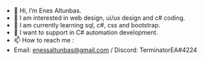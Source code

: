 - 👋 Hi, I’m Enes Altunbas.
- 👀 I am interested in web design, ui/ux design and c# coding.
- 🌱 I am currently learning sql, c#, css and bootstrap.
- 💞️ I want to support in C# automation development.
- 📫 How to reach me :
- Email: enessaltunbas@gmail.com  /  Discord: TerminatorEA#4224
